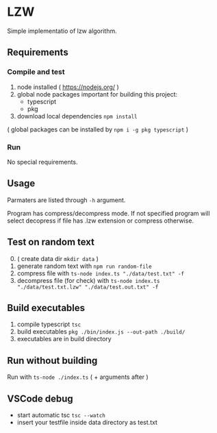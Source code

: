 # LZW

Simple implementatio of lzw algorithm.

## Requirements

### Compile and test

1. node installed ( https://nodejs.org/ )
2. global node packages important for building this project: 
   * typescript
   * pkg
3. download local dependencies `npm install`

( global packages can be installed by `npm i -g pkg typescript` )

### Run

No special requirements.

## Usage

Parmaters are listed through `-h` argument.

Program has compress/decompress mode. If not specified program will select decopress if file has .lzw extension or compress otherwise.

## Test on random text

0. ( create data dir `mkdir data` ) 
1. generate random text with `npm run random-file`
2. compress file with `ts-node index.ts "./data/test.txt" -f`
3. decompress file (for check) with `ts-node index.ts "./data/test.txt.lzw" "./data/test.out.txt" -f`


## Build executables
1. compile typescript `tsc`
2. build executables `pkg ./bin/index.js --out-path ./build/`
3. executables are in build directory

## Run without building

Run with `ts-node ./index.ts` ( + arguments after )

## VSCode debug

* start automatic tsc `tsc --watch`
* insert your testfile inside data directory as test.txt
